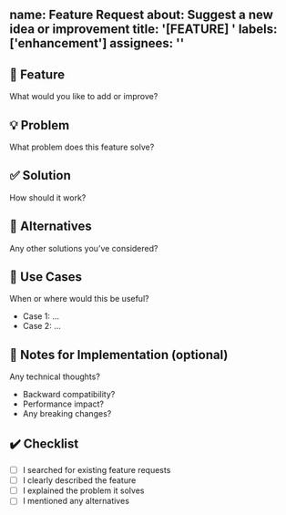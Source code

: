 name: Feature Request
about: Suggest a new idea or improvement
title: '[FEATURE] '
labels: ['enhancement']
assignees: ''
---

## 🚀 Feature
What would you like to add or improve?

## 💡 Problem
What problem does this feature solve?

## ✅ Solution
How should it work?

## 🔁 Alternatives
Any other solutions you’ve considered?

## 📱 Use Cases
When or where would this be useful?
- Case 1: ...
- Case 2: ...

## 🧠 Notes for Implementation (optional)
Any technical thoughts?  
- Backward compatibility?  
- Performance impact?  
- Any breaking changes?

## ✔️ Checklist
- [ ] I searched for existing feature requests
- [ ] I clearly described the feature
- [ ] I explained the problem it solves
- [ ] I mentioned any alternatives